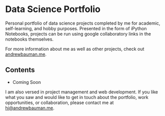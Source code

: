 # Data Science Portfolio
Personal portfolio of data science projects completed by me for academic, self-learning, and hobby purposes.
Presented in the form of iPython Notebooks, projects can be run using google collaboratory links in the notebooks themselves.

For more information about me as well as other projects, check out [andrewbauman.me](andrewbauman.me "My Personal Website").

## Contents

* Coming Soon

I am also versed in project management and web development.
If you like what you saw and would like to get in touch about the portfolio, work opportunities, or collaboration, please contact me at hi@andrewbauman.me. 
